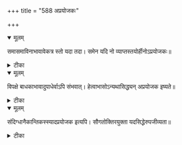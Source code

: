 +++
title = "588 अप्रयोजकः"

+++


<details open><summary>मूलम्</summary>

समासमाविनाभावावेकत्र स्तो यदा तदा। समेन यदि नो व्याप्तस्तयोर्हीनोऽप्रयोजकः॥
</details>



<details><summary>टीका</summary>

स. सं.[2 द]
</details>



<details open><summary>मूलम्</summary>

विपक्षे बाधकाभावादुपाधेर्वाऽपि संभवात्। हेत्वाभासोऽन्यथासिद्ध्यन् अप्रयोजक इष्यते॥
</details>



<details><summary>टीका</summary>

न्यायपरि.[167]
</details>



<details open><summary>मूलम्</summary>

संदिग्धानैकान्तिकस्स्यादप्रयोजक इत्यपि। सौगतोक्तिरयुक्ता यदसिद्धेरुपजीव्यता॥
</details>



<details><summary>टीका</summary>

न्या. कु.[3 स्त.]
</details>

